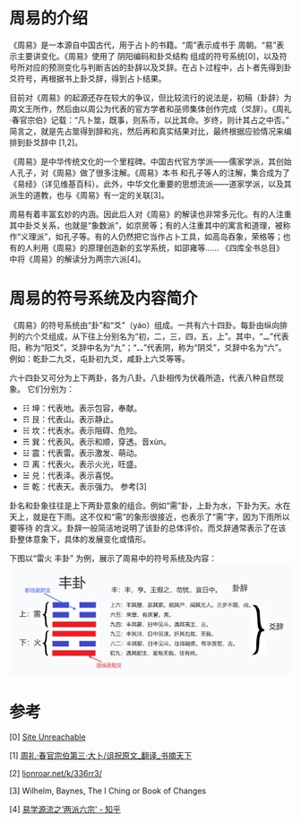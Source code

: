 # 周易的介绍

《周易》是一本源自中国古代，用于占卜的书籍。“周”表示成书于 周朝。“易”表示主要讲变化。《周易》使用了 阴阳编码和卦爻结构 组成的符号系统[0]，以及符号所对应的预测变化与判断吉凶的卦辞以及爻辞。在占卜过程中，占卜者先得到卦爻符号，再根据书上卦爻辞，得到占卜结果。

目前对《周易》的起源还存在较大的争议，但比较流行的说法是，初稿（卦辞）为周文王所作，然后由以周公为代表的官方学者和巫师集体创作完成（爻辞）。《周礼·春官宗伯》记载：“凡卜筮，既事，则系币，以比其命。岁终，则计其占之中否。” 简言之，就是先占筮得到辞和兆，然后再和真实结果对比，最终根据应验情况来编排到卦爻辞中 [1,2]。

《周易》是中华传统文化的一个里程碑。中国古代官方学派——儒家学派，其创始人孔子，对《周易》做了很多注解。《周易》本书 和孔子等人的注解，集合成为了《易经》（详见维基百科）。此外，中华文化重要的思想流派——道家学派，以及其派生的道教，也与《周易》有一定的关联[3]。

周易有着丰富玄妙的内涵。因此后人对《周易》的解读也非常多元化。有的人注重其中卦爻关系，也就是“象数派”，如京房等；有的人注重其中的寓言和道理，被称作“义理派”，如孔子等。有的人仍然把它当作占卜工具，如高岛吞象，荣格等；也有的人利用《周易》的原理创造新的玄学系统，如邵雍等…… 《四库全书总目》中将《周易》的解读分为两宗六派[4]。


# 周易的符号系统及内容简介

《周易》的符号系统由“卦”和“爻”（yáo）组成。一共有六十四卦。每卦由纵向排列的六个爻组成，从下往上分别名为“初，二，三，四，五，上”。其中，“⚊”代表阳，称为“阳爻”，爻辞中名为“九”；“⚋”代表阴，称为“阴爻”，爻辞中名为“六”。例如：乾卦二九爻，屯卦初九爻，咸卦上六爻等等。

六十四卦又可分为上下两卦，各为八卦。八卦相传为伏羲所造，代表八种自然现象。
它们分别为：
- ☷ 坤：代表地。表示包容，奉献。
- ☶ 艮：代表山。表示静止。
- ☵ 坎：代表水。表示阻碍、危险。
- ☴ 巽：代表风。表示和顺，穿透。音xùn。
- ☳ 震：代表雷。表示激发、萌动。
- ☲ 离：代表火。表示火光，旺盛。
- ☱ 兑：代表泽。表示喜悦。
- ☰ 乾：代表天。表示强力。
参考[3]

卦名和卦象往往是上下两卦意象的组合。例如“需”卦，上卦为水，下卦为天。水在天上，就是在下雨。这不仅和“需”的象形很接近，也表示了“需”字，因为下雨所以要等待 的含义。卦辞一般简洁地说明了该卦的总体评价。而爻辞通常表示了在该卦整体意象下，具体的发展变化或情形。

下图以“雷火 丰卦” 为例，展示了周易中的符号系统及内容：
![feng gua](../images/fengGua.png)

# 参考
[0]  [Site Unreachable](https://zh.wikipedia.org/wiki/%E6%98%93%E7%BB%8F)

[1]  [周礼·春官宗伯第三·大卜/诅祝原文\_翻译\_书摘天下](http://www.shuzhai.org/gushi/zhouli/8565.html)

[2]  [lionroar.net/k/336rr3/](http://www.lionroar.net/k/336rr3/)

[3]  Wilhelm, Baynes, The I Ching or Book of Changes

[4]  [易学源流之‘两派六宗’ - 知乎](https://zhuanlan.zhihu.com/p/348479147)


